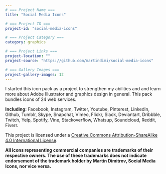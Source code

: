 ```yaml
---
# === Project Name ===
title: "Social Media Icons"

# === Project ID ===
project-id: "social-media-icons"

# === Project Category ===
category: graphics

# === Project Links ===
project-location: ""
project-source: "https://github.com/martindimi/social-media-icons"

# === Gallery Images ===
project-gallery-images: 12
---
```


I started this icon pack as a project to strengthen my abilities and and learn more about Adobe Illustrator and graphics design in general. This pack bundles icons of 24 web services.

**Including:** Facebook, Instagram, Twitter, Youtube, Pinterest, Linkedin, Github, Tumblr, Skype, Snapchat, Vimeo, Flickr, Slack, Deviantart, Dribbble, Twitch, Yelp, Spotify, Vine, Stackoverflow, Whatsup, Soundcloud, Reddit, Fiverr.

This project is licensed under a [Creative Commons Attribution-ShareAlike 4.0 International License](http://creativecommons.org/licenses/by-sa/4.0/).

**All icons representing commercial companies are trademarks of their respective owners. The use of these trademarks does not indicate endorsement of the trademark holder by Martin Dimitrov, Social Media Icons, nor vice versa.**
